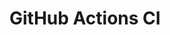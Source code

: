 # GitHub Actions CI



















































































































































































































































































































































































































































































































































































































































































































































































































































































































































































































































































































































































































































































































































































































































































































































































































































































































































































































































































































































































































































































































































































































































































































































































































































































































































































































































































































































































































































































































































































































































































































































































































































































































































































































































































































































































































































































































